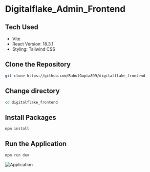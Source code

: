 # Digitalflake_Admin_Frontend

## Tech Used
- Vite
- React Version: 18.3.1
- Styling: Tailwind CSS

## Clone the Repository
```bash
git clone https://github.com/RahulGupta899/digitalflake_frontend
```

## Change directory
```bash
cd digitalflake_frontend
```

## Install Packages
```bash
npm install
```

## Run the Application
```bash
npm run dev
```

![Application](https://github.com/user-attachments/assets/d3942eb3-2b1f-47ab-98c8-7c0a8eb1a8af)
